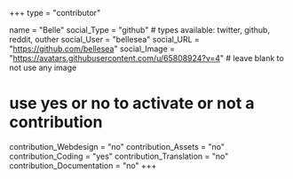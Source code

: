 +++
type = "contributor"

name = "Belle"
social_Type = "github" # types available: twitter, github, reddit, outher
social_User = "bellesea"
social_URL = "https://github.com/bellesea"
social_Image = "https://avatars.githubusercontent.com/u/65808924?v=4" # leave blank to not use any image

# use yes or no to activate or not a contribution
contribution_Webdesign = "no"
contribution_Assets = "no"
contribution_Coding = "yes"
contribution_Translation = "no"
contribution_Documentation = "no"
+++